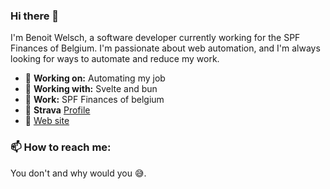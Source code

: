 ### Hi there 👋

I'm Benoit Welsch, a software developer currently working for the SPF Finances of Belgium.
I'm passionate about web automation, and I'm always looking for ways to automate and reduce my work.

- 🔭 **Working on:** Automating my job
- 🌱 **Working with:** Svelte and bun
- 🏬 **Work:** SPF Finances of belgium
- 🐌 **Strava** [Profile](https://www.strava.com/athletes/129479586)
- 🔗 [Web site](https://lv0.eu "You are lost")

### 📫 How to reach me:

You don't and why would you 😅.
